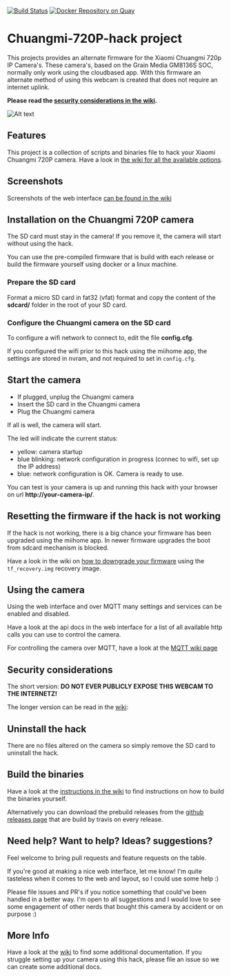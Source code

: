 [![Build Status](https://travis-ci.org/fliphess/chuangmi-720p-hack.svg?branch=master)](https://travis-ci.org/fliphess/chuangmi-720p-hack)
[![Docker Repository on Quay](https://quay.io/repository/fliphess/chuangmi-720p-hack/status "Docker Repository on Quay")](https://quay.io/repository/fliphess/chuangmi-720p-hack)

# Chuangmi-720P-hack project

This projects provides an alternate firmware for the Xiaomi Chuangmi 720p IP Camera's.
These camera's, based on the Grain Media GM8136S SOC, normally only work using the cloudbased app.
With this firmware an alternate method of using this webcam is created that does not require an internet uplink.

**Please read the [security considerations in the wiki](https://github.com/fliphess/chuangmi-720p-hack/wiki/Security-Considerations).**

![Alt text](https://github.com/fliphess/chuangmi-720p-hack/raw/master/sdcard/firmware/www/public/static/images/chuangmi.jpg "Chuangmi 720P camera")


## Features

This project is a collection of scripts and binaries file to hack your Xiaomi Chuangmi 720P camera.
Have a look in [the wiki for all the available options](https://github.com/fliphess/chuangmi-720p-hack/wiki).

## Screenshots

Screenshots of the web interface [can be found in the wiki](https://github.com/fliphess/chuangmi-720p-hack/wiki/Screenshots)


## Installation on the Chuangmi 720P camera

The SD card must stay in the camera!
If you remove it, the camera will start without using the hack.

You can use the pre-compiled firmware that is build with each release or build the firmware yourself using docker or a linux machine.


### Prepare the SD card

Format a micro SD card in fat32 (vfat) format and copy the content of the **sdcard/** folder in the root of your SD card.


### Configure the Chuangmi camera on the SD card

To configure a wifi network to connect to, edit the file **config.cfg**.

If you configured the wifi prior to this hack using the miihome app, the settings are stored in nvram, and not required to set in `config.cfg`.


## Start the camera

* If plugged, unplug the Chuangmi camera
* Insert the SD card in the Chuangmi camera
* Plug the Chuangmi camera

If all is well, the camera will start.

The led will indicate the current status:

* yellow: camera startup
* blue blinking: network configuration in progress (connec to wifi, set up the IP address)
* blue: network configuration is OK. Camera is ready to use.

You can test is your camera is up and running this hack with your browser on url **http://your-camera-ip/**.


## Resetting the firmware if the hack is not working

If the hack is not working, there is a big chance your firmware has been upgraded using the miihome app.
In newer firmware upgrades the boot from sdcard mechanism is blocked.

Have a look in the wiki on [how to downgrade your firmware](https://github.com/fliphess/chuangmi-720p-hack/wiki/Flashing-the-U-boot-firmware-to-an-older-version-when-the-hack-is-not-working) using the `tf_recovery.img` recovery image.


## Using the camera

Using the web interface and over MQTT many settings and services can be enabled and disabled.

Have a look at the api docs in the web interface for a list of all available http calls you can use to control the camera.

For controlling the camera over MQTT, have a look at the [MQTT wiki page](https://github.com/fliphess/chuangmi-720p-hack/wiki/Configuring-MQTT)


## Security considerations

The short version: **DO NOT EVER PUBLICLY EXPOSE THIS WEBCAM TO THE INTERNETZ!**

The longer version can be read in the [wiki](https://github.com/fliphess/chuangmi-720p-hack/wiki):


## Uninstall the hack

There are no files altered on the camera so simply remove the SD card to uninstall the hack.

## Build the binaries

Have a look at the [instructions in the wiki](https://github.com/fliphess/chuangmi-720p-hack/wiki/How-to-build-the-binaries-for-the-webcam-hack) to find instructions on how to build the binaries yourself.

Alternatively you can download the prebuild releases from the [github releases page](https://github.com/fliphess/chuangmi-720p-hack/releases) that are build by travis on every release.


## Need help? Want to help? Ideas? suggestions?

Feel welcome to bring pull requests and feature requests on the table.

If you're good at making a nice web interface, let me know! I'm quite tasteless when it comes to the web and layout, so I could use some help :)

Please file issues and PR's if you notice something that could've been handled in a better way. I'm open to all suggestions and I would love to see some engagement of other nerds that bought this camera by accident or on purpose :)


## More Info

Have a look at the [wiki](https://github.com/fliphess/chuangmi-720p-hack/wiki) to find some additional documentation.
If you struggle setting up your camera using this hack, please file an issue so we can create some additional docs.



